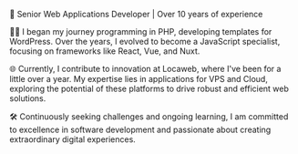 🚀 Senior Web Applications Developer | Over 10 years of experience

👨‍💻 I began my journey programming in PHP, developing templates for WordPress. Over the years, I evolved to become a JavaScript specialist, focusing on frameworks like React, Vue, and Nuxt.

🌐 Currently, I contribute to innovation at Locaweb, where I've been for a little over a year. My expertise lies in applications for VPS and Cloud, exploring the potential of these platforms to drive robust and efficient web solutions.

🛠️ Continuously seeking challenges and ongoing learning, I am committed to excellence in software development and passionate about creating extraordinary digital experiences.
